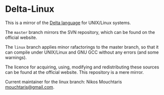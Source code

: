 # Delta-Linux

This is a mirror of the [Delta language](http://www.ics.forth.gr/hci/files/plang/Delta/Delta.html) for UNIX/Linux systems.

The `master` branch mirrors the SVN repository, which can be found on the official website.

The `linux` branch applies minor rafactorings to the master branch, so that it can compile under UNIX/Linux and GNU GCC without any errors (and some warnings).

The licence for acquiring, using, modifying and redistributing these sources can be found at the official website. This repository is a mere mirror.

Current maintainer for the linux branch: Nikos Mouchtaris <mouchtaris@gmail.com>.

